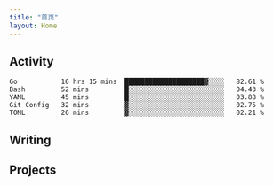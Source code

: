 ```yaml
---
title: "首页"
layout: Home
---
```


## Activity
<!--START_SECTION:waka-->
```text
Go           16 hrs 15 mins  ████████████████████▓░░░░   82.61 % 
Bash         52 mins         █░░░░░░░░░░░░░░░░░░░░░░░░   04.43 % 
YAML         45 mins         █░░░░░░░░░░░░░░░░░░░░░░░░   03.88 % 
Git Config   32 mins         ▓░░░░░░░░░░░░░░░░░░░░░░░░   02.75 % 
TOML         26 mins         ▓░░░░░░░░░░░░░░░░░░░░░░░░   02.21 % 
```
<!--END_SECTION:waka-->

## Writing
<PindedPosts />

## Projects
<Projects />
